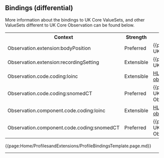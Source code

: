 ## Bindings (differential)

More information about the bindings to UK Core ValueSets, and other ValueSets different to UK Core Observation can be found below.

<table class="assets" title="Bindings list">
<tr>
<th class="width30">Context</th>
<th class="width20">Strength</th>
<th class="width50">Link</th>
</tr>
<tr>
<td>Observation.extension:bodyPosition</td>
<td>Preferred</td>
<td>{{pagelink:ValueSet-UKCore-BodyPosition}}</td>
</tr>
<tr>
<td>Observation.extension:recordingSetting</td>
<td>Extensible</td>
<td>{{pagelink:ValueSet-UKCore-RecordingSetting}}</td>
</tr>
<tr>
<td>Observation.code.coding:loinc</td>
<td>Extensible</td>
<td><a href="http://hl7.org/fhir/ValueSet/observation-vitalsignresult">HL7 core-defined observation-vitalsignresult</a></td>
</tr>
<tr>
<td>Observation.code.coding:snomedCT</td>
<td>Preferred</td>
<td>{{pagelink:ValueSet-UKCore-ObservationVitalSignsType}}</td>
</tr>
<tr>
<td>Observation.component.code.coding:loinc</td>
<td>Extensible</td>
<td><a href="http://hl7.org/fhir/ValueSet/observation-vitalsignresult">HL7 core-defined observation-vitalsignresult</a></td>
</tr>
<tr>
<td>Observation.component.code.coding:snomedCT</td>
<td>Preferred</td>
<td>{{pagelink:ValueSet-UKCore-ObservationVitalSignsType}}</td>
</tr>
</table>

{{page:Home/ProfilesandExtensions/ProfileBindingsTemplate.page.md}}

---